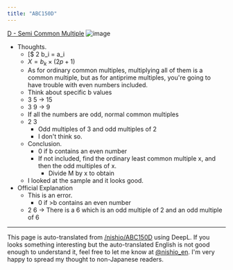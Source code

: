 ```yaml
---
title: "ABC150D"
---
```


[D - Semi Common Multiple](https://atcoder.jp/contests/abc150/tasks/abc150_d)
![image](https://gyazo.com/63b89907f3a2e8122ae6c1bfa8ca3e69/thumb/1000)
- Thoughts.
    - [$ 2 b_i = a_i
    - $X = b_k \times (2p + 1)$
    - As for ordinary common multiples, multiplying all of them is a common multiple, but as for antiprime multiples, you're going to have trouble with even numbers included.
    - Think about specific b values
    - 3 5 → 15
    - 3 9 → 9
    - If all the numbers are odd, normal common multiples
    - 2 3
        - Odd multiples of 3 and odd multiples of 2
        - I don't think so.
    - Conclusion.
        - 0 if b contains an even number
        - If not included, find the ordinary least common multiple x, and then the odd multiples of x.
            - Divide M by x to obtain
    - I looked at the sample and it looks good.
- Official Explanation
    - This is an error.
        - 0 if >b contains an even number
    - 2 6 -> There is a 6 which is an odd multiple of 2 and an odd multiple of 6

---
This page is auto-translated from [/nishio/ABC150D](https://scrapbox.io/nishio/ABC150D) using DeepL. If you looks something interesting but the auto-translated English is not good enough to understand it, feel free to let me know at [@nishio_en](https://twitter.com/nishio_en). I'm very happy to spread my thought to non-Japanese readers.